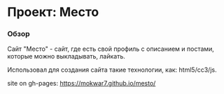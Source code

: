 # Проект: Место

### Обзор

Сайт "Место" - сайт, где есть свой профиль с описанием и постами, которые можно выкладывать, лайкать.

Использовал для создания сайта такие технологии, как: html5/cc3/js.

site on gh-pages: https://mokwar7.github.io/mesto/
